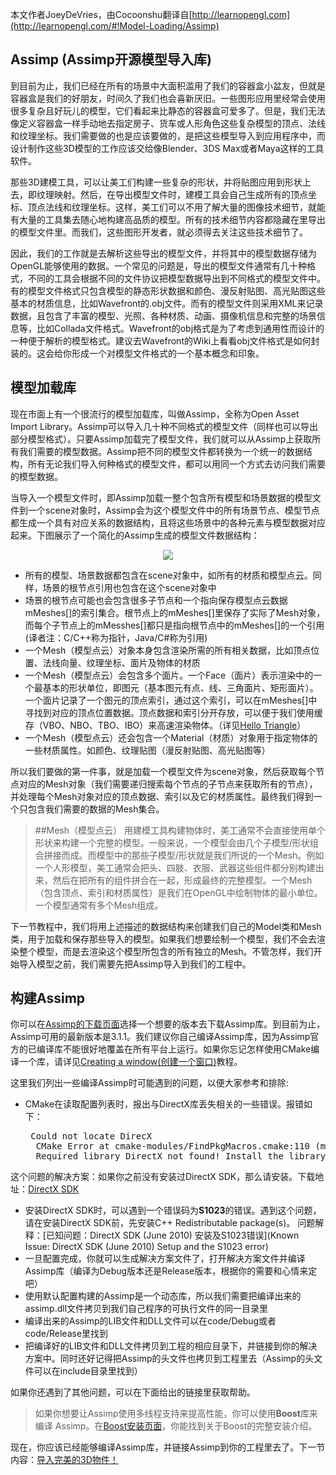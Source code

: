 <style>
.centerHV{text-align:center}
</style>

本文作者JoeyDeVries，由Cocoonshu翻译自[http://learnopengl.com](http://learnopengl.com/#!Model-Loading/Assimp)

## Assimp (Assimp开源模型导入库)

到目前为止，我们已经在所有的场景中大面积滥用了我们的容器盒小盆友，但就是容器盒是我们的好朋友，时间久了我们也会喜新厌旧。一些图形应用里经常会使用很多复杂且好玩儿的模型，它们看起来比静态的容器盒可爱多了。但是，我们无法像定义容器盒一样手动地去指定房子、货车或人形角色这些复杂模型的顶点、法线和纹理坐标。我们需要做的也是应该要做的，是把这些模型导入到应用程序中，而设计制作这些3D模型的工作应该交给像Blender、3DS Max或者Maya这样的工具软件。

那些3D建模工具，可以让美工们构建一些复杂的形状，并将贴图应用到形状上去，即纹理映射。然后，在导出模型文件时，建模工具会自己生成所有的顶点坐标、顶点法线和纹理坐标。这样，美工们可以不用了解大量的图像技术细节，就能有大量的工具集去随心地构建高品质的模型。所有的技术细节内容都隐藏在里导出的模型文件里。而我们，这些图形开发者，就必须得去关注这些技术细节了。

因此，我们的工作就是去解析这些导出的模型文件，并将其中的模型数据存储为OpenGL能够使用的数据。一个常见的问题是，导出的模型文件通常有几十种格式，不同的工具会根据不同的文件协议把模型数据导出到不同格式的模型文件中。有的模型文件格式只包含模型的静态形状数据和颜色、漫反射贴图、高光贴图这些基本的材质信息，比如Wavefront的.obj文件。而有的模型文件则采用XML来记录数据，且包含了丰富的模型、光照、各种材质、动画、摄像机信息和完整的场景信息等，比如Collada文件格式。Wavefront的obj格式是为了考虑到通用性而设计的一种便于解析的模型格式。建议去Wavefront的Wiki上看看obj文件格式是如何封装的。这会给你形成一个对模型文件格式的一个基本概念和印象。

## 模型加载库

现在市面上有一个很流行的模型加载库，叫做Assimp，全称为Open Asset Import Library。Assimp可以导入几十种不同格式的模型文件（同样也可以导出部分模型格式）。只要Assimp加载完了模型文件，我们就可以从Assimp上获取所有我们需要的模型数据。Assimp把不同的模型文件都转换为一个统一的数据结构，所有无论我们导入何种格式的模型文件，都可以用同一个方式去访问我们需要的模型数据。

当导入一个模型文件时，即Assimp加载一整个包含所有模型和场景数据的模型文件到一个scene对象时，Assimp会为这个模型文件中的所有场景节点、模型节点都生成一个具有对应关系的数据结构，且将这些场景中的各种元素与模型数据对应起来。下图展示了一个简化的Assimp生成的模型文件数据结构：

<div class="centerHV">
<img src="http://learnopengl.com/img/model_loading/assimp_structure.png"/>
</div>

 - 所有的模型、场景数据都包含在scene对象中，如所有的材质和模型点云。同样，场景的根节点引用也包含在这个scene对象中
 - 场景的根节点可能也会包含很多子节点和一个指向保存模型点云数据mMeshes[]的索引集合。根节点上的mMeshes[]里保存了实际了Mesh对象，而每个子节点上的mMesshes[]都只是指向根节点中的mMeshes[]的一个引用(译者注：C/C++称为指针，Java/C#称为引用)
 - 一个Mesh（模型点云）对象本身包含渲染所需的所有相关数据，比如顶点位置、法线向量、纹理坐标、面片及物体的材质
 - 一个Mesh（模型点云）会包含多个面片。一个Face（面片）表示渲染中的一个最基本的形状单位，即图元（基本图元有点、线、三角面片、矩形面片）。一个面片记录了一个图元的顶点索引，通过这个索引，可以在mMeshes[]中寻找到对应的顶点位置数据。顶点数据和索引分开存放，可以便于我们使用缓存（VBO、NBO、TBO、IBO）来高速渲染物体。（详见[Hello Triangle](http://www.learnopengl.com/#!Getting-started/Hello-Triangle)）
 - 一个Mesh（模型点云）还会包含一个Material（材质）对象用于指定物体的一些材质属性。如颜色、纹理贴图（漫反射贴图、高光贴图等）

所以我们要做的第一件事，就是加载一个模型文件为scene对象，然后获取每个节点对应的Mesh对象（我们需要递归搜索每个节点的子节点来获取所有的节点），并处理每个Mesh对象对应的顶点数据、索引以及它的材质属性。最终我们得到一个只包含我们需要的数据的Mesh集合。

> ##Mesh（模型点云）
> 用建模工具构建物体时，美工通常不会直接使用单个形状来构建一个完整的模型。一般来说，一个模型会由几个子模型/形状组合拼接而成。而模型中的那些子模型/形状就是我们所说的一个Mesh。例如一个人形模型，美工通常会把头、四肢、衣服、武器这些组件都分别构建出来，然后在把所有的组件拼合在一起，形成最终的完整模型。一个Mesh（包含顶点、索引和材质属性）是我们在OpenGL中绘制物体的最小单位。一个模型通常有多个Mesh组成。

下一节教程中，我们将用上述描述的数据结构来创建我们自己的Model类和Mesh类，用于加载和保存那些导入的模型。如果我们想要绘制一个模型，我们不会去渲染整个模型，而是去渲染这个模型所包含的所有独立的Mesh。不管怎样，我们开始导入模型之前，我们需要先把Assimp导入到我们的工程中。

## 构建Assimp

你可以在[Assimp的下载页面](http://assimp.sourceforge.net/main_downloads.html)选择一个想要的版本去下载Assimp库。到目前为止，Assimp可用的最新版本是3.1.1。我们建议你自己编译Assimp库，因为Assimp官方的已编译库不能很好地覆盖在所有平台上运行。如果你忘记怎样使用CMake编译一个库，请详见[Creating a window(创建一个窗口)](http://www.learnopengl.com/#!Getting-started/Creating-a-window)教程。

这里我们列出一些编译Assimp时可能遇到的问题，以便大家参考和排除:

 - CMake在读取配置列表时，报出与DirectX库丢失相关的一些错误。报错如下：
     <pre> Could not locate DirecX
	 CMake Error at cmake-modules/FindPkgMacros.cmake:110 (message):
	 Required library DirectX not found! Install the library (including dev packages) and try again. If the library is already installed, set the missing variables manually in cmake. </pre>
  这个问题的解决方案：如果你之前没有安装过DirectX SDK，那么请安装。下载地址：[DirectX SDK](http://www.microsoft.com/en-us/download/details.aspx?id=6812)
 - 安装DirectX SDK时，可以遇到一个错误码为<b>S1023</b>的错误。遇到这个问题，请在安装DirectX SDK前，先安装C++ Redistributable package(s)。
  问题解释：[已知问题：DirectX SDK (June 2010) 安装及S1023错误](Known Issue: DirectX SDK (June 2010) Setup and the S1023 error)
 - 一旦配置完成，你就可以生成解决方案文件了，打开解决方案文件并编译Assimp库（编译为Debug版本还是Release版本，根据你的需要和心情来定吧）
 - 使用默认配置构建的Assimp是一个动态库，所以我们需要把编译出来的assimp.dll文件拷贝到我们自己程序的可执行文件的同一目录里
 - 编译出来的Assimp的LIB文件和DLL文件可以在code/Debug或者code/Release里找到
 - 把编译好的LIB文件和DLL文件拷贝到工程的相应目录下，并链接到你的解决方案中。同时还好记得把Assimp的头文件也拷贝到工程里去（Assimp的头文件可以在include目录里找到）

如果你还遇到了其他问题，可以在下面给出的链接里获取帮助。
  >如果你想要让Assimp使用多线程支持来提高性能，你可以使用<b>Boost</b>库来编译 Assimp。在[Boost安装页面](http://assimp.sourceforge.net/lib_html/install.html)，你能找到关于Boost的完整安装介绍。

现在，你应该已经能够编译Assimp库，并链接Assimp到你的工程里去了。下一节内容：[导入完美的3D物件！](http://www.learnopengl.com/#!Model-Loading/Mesh)
